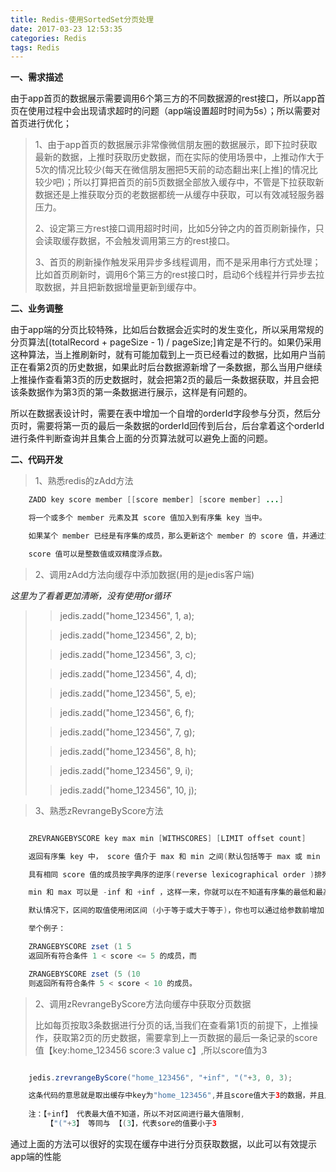 ```yaml
---
title: Redis-使用SortedSet分页处理
date: 2017-03-23 12:53:35
categories: Redis
tags: Redis
---
```

**一、需求描述**

由于app首页的数据展示需要调用6个第三方的不同数据源的rest接口，所以app首页在使用过程中会出现请求超时的问题（app端设置超时时间为5s）；所以需要对首页进行优化；

>1、由于app首页的数据展示非常像微信朋友圈的数据展示，即下拉时获取最新的数据，上推时获取历史数据，而在实际的使用场景中，上推动作大于5次的情况比较少(每天在微信朋友圈把5天前的动态翻出来[上推]的情况比较少吧)；所以打算把首页的前5页数据全部放入缓存中，不管是下拉获取新数据还是上推获取分页的老数据都统一从缓存中获取，可以有效减轻服务器压力。
>
>2、设定第三方rest接口调用超时时间，比如5分钟之内的首页刷新操作，只会读取缓存数据，不会触发调用第三方的rest接口。
>
>3、首页的刷新操作触发采用异步多线程调用，而不是采用串行方式处理；比如首页刷新时，调用6个第三方的rest接口时，启动6个线程并行异步去拉取数据，并且把新数据增量更新到缓存中。


**二、业务调整**

由于app端的分页比较特殊，比如后台数据会近实时的发生变化，所以采用常规的分页算法[(totalRecord + pageSize - 1) / pageSize;]肯定是不行的。如果仍采用这种算法，当上推刷新时，就有可能加载到上一页已经看过的数据，比如用户当前正在看第2页的历史数据，如果此时后台数据源新增了一条数据，那么当用户继续上推操作查看第3页的历史数据时，就会把第2页的最后一条数据获取，并且会把该条数据作为第3页的第一条数据进行展示，这样是有问题的。

所以在数据表设计时，需要在表中增加一个自增的orderId字段参与分页，然后分页时，需要将第一页的最后一条数据的orderId回传到后台，后台拿着这个orderId进行条件判断查询并且集合上面的分页算法就可以避免上面的问题。


**二、代码开发**

>1、熟悉redis的zAdd方法

```java
	ZADD key score member [[score member] [score member] ...]

	将一个或多个 member 元素及其 score 值加入到有序集 key 当中。

	如果某个 member 已经是有序集的成员，那么更新这个 member 的 score 值，并通过重新插入这个 member 元素，来保证该 member 在正确的位置上。

	score 值可以是整数值或双精度浮点数。
```

>2、调用zAdd方法向缓存中添加数据(用的是jedis客户端)

*这里为了看着更加清晰，没有使用for循环*
>>jedis.zadd("home_123456", 1, a);
>
>>jedis.zadd("home_123456", 2, b);
>
>>jedis.zadd("home_123456", 3, c);
>
>>jedis.zadd("home_123456", 4, d);
>
>>jedis.zadd("home_123456", 5, e);
>
>>jedis.zadd("home_123456", 6, f);
>
>>jedis.zadd("home_123456", 7, g);
>
>>jedis.zadd("home_123456", 8, h);
>
>>jedis.zadd("home_123456", 9, i);
>
>>jedis.zadd("home_123456", 10, j);

>3、熟悉zRevrangeByScore方法

```java

	ZREVRANGEBYSCORE key max min [WITHSCORES] [LIMIT offset count]

	返回有序集 key 中， score 值介于 max 和 min 之间(默认包括等于 max 或 min )的所有的成员。有序集成员按 score 值递减(从大到小)的次序排列。

	具有相同 score 值的成员按字典序的逆序(reverse lexicographical order )排列。

	min 和 max 可以是 -inf 和 +inf ，这样一来，你就可以在不知道有序集的最低和最高 score 值的情况下获取数据

	默认情况下，区间的取值使用闭区间 (小于等于或大于等于)，你也可以通过给参数前增加 ( 符号来使用可选的开区间 (小于或大于)。

	举个例子：

	ZRANGEBYSCORE zset (1 5
	返回所有符合条件 1 < score <= 5 的成员，而

	ZRANGEBYSCORE zset (5 (10
	则返回所有符合条件 5 < score < 10 的成员。
```


>2、调用zRevrangeByScore方法向缓存中获取分页数据
>
>比如每页按取3条数据进行分页的话,当我们在查看第1页的前提下，上推操作，获取第2页的历史数据，需要拿到上一页数据的最后一条记录的score值【key:home_123456 score:3 value c】,所以score值为3

```java

	jedis.zrevrangeByScore("home_123456", "+inf", "("+3, 0, 3);

	这条代码的意思就是取出缓存中key为"home_123456",并且score值大于3的数据，并且从第0条开始一共取出3条(有点像 limit 0,3的作用)
	
	注：【+inf】 代表最大值不知道，所以不对区间进行最大值限制,
	    【"("+3】 等同与 【(3】，代表sore的值要小于3
```

通过上面的方法可以很好的实现在缓存中进行分页获取数据，以此可以有效提示app端的性能


